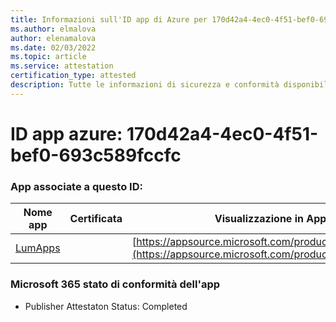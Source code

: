 ```yaml
---
title: Informazioni sull'ID app di Azure per 170d42a4-4ec0-4f51-bef0-693c589fccfc
ms.author: elmalova
author: elenamalova
ms.date: 02/03/2022
ms.topic: article
ms.service: attestation
certification_type: attested
description: Tutte le informazioni di sicurezza e conformità disponibili per 170d42a4-4ec0-4f51-bef0-693c589fccfc.
---
```

# <a name="azure-app-id-170d42a4-4ec0-4f51-bef0-693c589fccfc"></a>ID app azure: 170d42a4-4ec0-4f51-bef0-693c589fccfc


### <a name="apps-associated-with-this-id"></a>App associate a questo ID:
| **Nome app** | **Certificata** | **Visualizzazione in AppSource** |
|--------------|---------------|-----------------------|
| [LumApps](https://docs.microsoft.com/microsoft-365-app-certification/forward/WA200001015) |  | [https://appsource.microsoft.com/product/office/WA200001015](https://appsource.microsoft.com/product/office/WA200001015) |

### <a name="microsoft-365-app-compliance-status"></a>Microsoft 365 stato di conformità dell'app
- Publisher Attestaton Status: Completed
